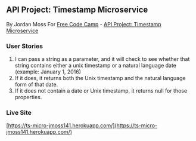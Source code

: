 ## API Project: Timestamp Microservice
By Jordan Moss
For [Free Code Camp](http://freecodecamp.com) - [API Project: Timestamp Microservice](https://www.freecodecamp.com/challenges/timestamp-microservice)

### User Stories

1. I can pass a string as a parameter, and it will check to see whether that string contains either a unix timestamp or a natural language date (example: January 1, 2016)
2. If it does, it returns both the Unix timestamp and the natural language form of that date.
3. If it does not contain a date or Unix timestamp, it returns null for those properties.

### Live Site
[https://ts-micro-jmoss141.herokuapp.com/](https://ts-micro-jmoss141.herokuapp.com/)
